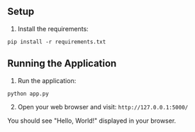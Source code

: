 

## Setup

1. Install the requirements:
```
pip install -r requirements.txt
```

## Running the Application

1. Run the application:
```
python app.py
```

2. Open your web browser and visit: `http://127.0.0.1:5000/`

You should see "Hello, World!" displayed in your browser. 
